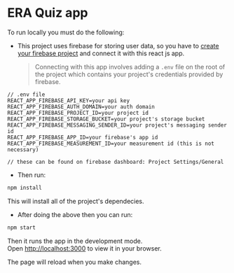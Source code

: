 # ERA Quiz app

To run locally you must do the following:

- This project uses firebase for storing user data, so you have to [create your firebase project](https://firebase.google.com/docs/web/setup) and connect it with this react js app.
  > Connecting with this app involves adding a `.env` file on the root of the project which contains your project's credentials provided by firebase.

```
// .env file
REACT_APP_FIREBASE_API_KEY=your api key
REACT_APP_FIREBASE_AUTH_DOMAIN=your auth domain
REACT_APP_FIREBASE_PROJECT_ID=your project id
REACT_APP_FIREBASE_STORAGE_BUCKET=your project's storage bucket
REACT_APP_FIREBASE_MESSAGING_SENDER_ID=your project's messaging sender id
REACT_APP_FIREBASE_APP_ID=your firebase's app id
REACT_APP_FIREBASE_MEASUREMENT_ID=your measurement id (this is not necessary)

// these can be found on firebase dashboard: Project Settings/General
```

- Then run:

```bash
npm install
```

This will install all of the project's dependecies.

- After doing the above then you can run:

```bash
npm start
```

Then it runs the app in the development mode.\
Open [http://localhost:3000](http://localhost:3000) to view it in your browser.

The page will reload when you make changes.
